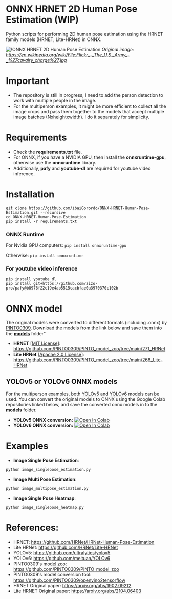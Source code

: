 # ONNX HRNET 2D Human Pose Estimation (WIP)
 Python scripts for performing 2D human pose estimation using the HRNET family models (HRNET, Lite-HRNet) in ONNX.


![!ONNX HRNET 2D Human Pose Estimation](https://github.com/ibaiGorordo/ONNX-HRNET-Human-Pose-Estimation/blob/main/doc/img/output.jpg)
*Original image: https://en.wikipedia.org/wiki/File:Flickr_-_The_U.S._Army_-_%27cavalry_charge%27.jpg*

# Important
- The repository is still in progress, I need to add the person detection to work with multiple people in the image.
- For the multiperson examples, it might be more efficient to collect all the image crops and pass them together to the models that accept multiple image batches (Nxheightxwidth). I do it separately for simplicity.

# Requirements

 * Check the **requirements.txt** file. 
 * For ONNX, if you have a NVIDIA GPU, then install the **onnxruntime-gpu**, otherwise use the **onnxruntime** library.
 * Additionally, **pafy** and **youtube-dl** are required for youtube video inference.
 
# Installation
```
git clone https://github.com/ibaiGorordo/ONNX-HRNET-Human-Pose-Estimation.git --recursive
cd ONNX-HRNET-Human-Pose-Estimation
pip install -r requirements.txt
```
### ONNX Runtime
For Nvidia GPU computers:
`pip install onnxruntime-gpu`

Otherwise:
`pip install onnxruntime`

### For youtube video inference
```
pip install youtube_dl
pip install git+https://github.com/zizo-pro/pafy@b8976f22c19e4ab5515cacbfae0a3970370c102b
```

# ONNX model 
The original models were converted to different formats (including .onnx) by [PINTO0309](https://github.com/PINTO0309). Download the models from the link below and save them into the **[models](https://github.com/ibaiGorordo/ONNX-HRNET-Human-Pose-Estimation/tree/main/models)** folder"
- **HRNET** [[MIT License](https://github.com/leoxiaobin/deep-high-resolution-net.pytorch/blob/master/LICENSE)]: https://github.com/PINTO0309/PINTO_model_zoo/tree/main/271_HRNet 
- **Lite HRNet** [[Apache 2.0 License](https://github.com/HRNet/Lite-HRNet/blob/hrnet/LICENSE)]: https://github.com/PINTO0309/PINTO_model_zoo/tree/main/268_Lite-HRNet 
 
## YOLOv5 or YOLOv6 ONNX models
For the multiperson examples, both [YOLOv5](https://github.com/ultralytics/yolov5) and [YOLOv6](https://github.com/meituan/YOLOv6) models can be used. You can convert the original models to ONNX using the Google Colab repositories linked below, and save the converted onnx models in to the **[models](https://github.com/ibaiGorordo/ONNX-HRNET-Human-Pose-Estimation/tree/main/models)** folder.
- **YOLOv5 ONNX conversion:** [![Open In Colab](https://colab.research.google.com/assets/colab-badge.svg)](https://colab.research.google.com/drive/1V-F3erKkPun-vNn28BoOc6ENKmfo8kDh?usp=sharing)
- **YOLOv6 ONNX conversion:** [![Open In Colab](https://colab.research.google.com/assets/colab-badge.svg)](https://colab.research.google.com/drive/1pke1ffMeI2dXkIAbzp6IHWdQ0u8S6I0n?usp=sharing)

# Examples

 * **Image Single Pose Estimation**:
 ```
 python image_singlepose_estimation.py
 ```
 
  * **Image Multi Pose Estimation**:
 ```
 python image_multipose_estimation.py
 ```
 
 * **Image Single Pose Heatmap**:
 ```
 python image_singlepose_heatmap.py
 ```

# References:
* HRNET: https://github.com/HRNet/HRNet-Human-Pose-Estimation
* Lite HRNet: https://github.com/HRNet/Lite-HRNet
* YOLOv5: https://github.com/ultralytics/yolov5
* YOLOv6: https://github.com/meituan/YOLOv6
* PINTO0309's model zoo: https://github.com/PINTO0309/PINTO_model_zoo
* PINTO0309's model conversion tool: https://github.com/PINTO0309/openvino2tensorflow
* HRNET Original paper: https://arxiv.org/abs/1902.09212
* Lite HRNET Original paper: https://arxiv.org/abs/2104.06403

